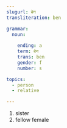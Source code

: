 ```yaml
---
slugurl: बेन
transliteration: ben

grammar: 
  noun:
     
    ending: a
    term: बेन
    trans: ben
    gender: f
    number: s

topics: 
  - person
  - relative

---
```


<w-pos :head="grammar.noun">

<w-meanings>

1. sister
2. fellow female

</w-meanings>

<noun-decl :grammar="grammar" ></noun-decl>

</w-pos>
